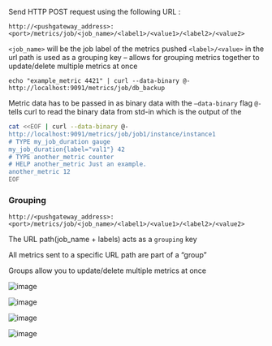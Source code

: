 Send HTTP POST request using the following URL :
```
http://<pushgateway_address>:<port>/metrics/job/<job_name>/<label1>/<value1>/<label2>/<value2>
```

`<job_name>` will be the job label of the metrics pushed
`<label>/<value>` in the url path is used as a grouping key – allows for grouping
metrics together to update/delete multiple metrics at once
```
echo "example_metric 4421" | curl --data-binary @-
http://localhost:9091/metrics/job/db_backup
```
Metric data has to be passed in as binary data with the `–data-binary` flag
`@-` tells curl to read the binary data from std-in which is the output of the

```bash
cat <<EOF | curl --data-binary @-
http://localhost:9091/metrics/job/job1/instance/instance1
# TYPE my_job_duration gauge
my_job_duration{label="val1"} 42
# TYPE another_metric counter
# HELP another_metric Just an example.
another_metric 12
EOF
```
### Grouping
```
http://<pushgateway_address>:<port>/metrics/job/<job_name>/<label1>/<value1>/<label2>/<value2>
```
The URL path(job_name + labels) acts as a `grouping` key

All metrics sent to a specific URL path are part of a “group”

Groups allow you to update/delete multiple metrics at once

![image](https://user-images.githubusercontent.com/3519706/214237452-7dd53481-e2a7-4eae-8e15-d65c1418a72d.png)

![image](https://user-images.githubusercontent.com/3519706/214237494-e5900862-fc8b-462b-be7c-1e26dcadeb86.png)

![image](https://user-images.githubusercontent.com/3519706/214237548-d4654e49-3cf3-4873-b8ab-446125a05a98.png)

![image](https://user-images.githubusercontent.com/3519706/214237603-aed77650-1e7b-4d22-9da0-74a7837d7cc2.png)




